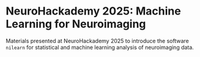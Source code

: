 # NeuroHackademy 2025: Machine Learning for Neuroimaging

Materials presented at NeuroHackademy 2025 to introduce the software `nilearn` for statistical and machine learning analysis of neuroimaging data.

